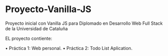 # Proyecto-Vanilla-JS
Proyecto inicial con Vanilla JS para Diplomado en Desarrollo Web Full Stack de la Universidad de Cataluña

EL proyecto contiente:

• Práctica 1: Web personal. 
• Práctica 2: Todo List Aplication.